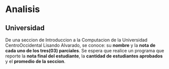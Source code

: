 # Analisis
## Universidad

De una seccion de Introduccion a la Computacion de la Universidad CentroOccidental Lisando Alvarado, se conoce: su **nombre** y la **nota de cada uno de los tres(03) parciales**.
Se espera que realice un programa que reporte la **nota final del estudiante**, la **cantidad de estudiantes aprobados** y el **promedio de la seccion**.